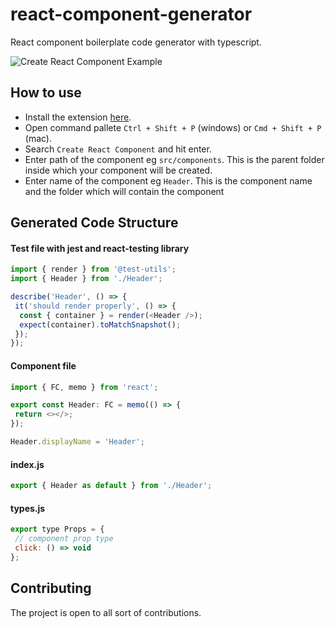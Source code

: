 # react-component-generator

React component boilerplate code generator with typescript.

![Create React Component Example](https://user-images.githubusercontent.com/43134750/139830943-4ca9cb2a-bc5f-4a8a-9810-1981ac14739a.gif)

## How to use

- Install the extension [here](https://marketplace.visualstudio.com/items?itemName=PulkitBanta.react-component-generator).
- Open command pallete `Ctrl + Shift + P` (windows) or `Cmd + Shift + P` (mac).
- Search `Create React Component` and hit enter.
- Enter path of the component eg `src/components`. This is the parent folder inside which your component will be created.
- Enter name of the component eg `Header`. This is the component name and the folder which will contain the component

## Generated Code Structure

#### Test file with jest and react-testing library

```js
import { render } from '@test-utils';
import { Header } from './Header';

describe('Header', () => {
 it('should render properly', () => {
  const { container } = render(<Header />);
  expect(container).toMatchSnapshot();
 });
});
```

#### Component file

```js
import { FC, memo } from 'react';

export const Header: FC = memo(() => {
 return <></>;
});

Header.displayName = 'Header';
```

#### index.js

```js
export { Header as default } from './Header';
```

#### types.js

```js
export type Props = {
 // component prop type
 click: () => void
};
```

## Contributing

The project is open to all sort of contributions.
